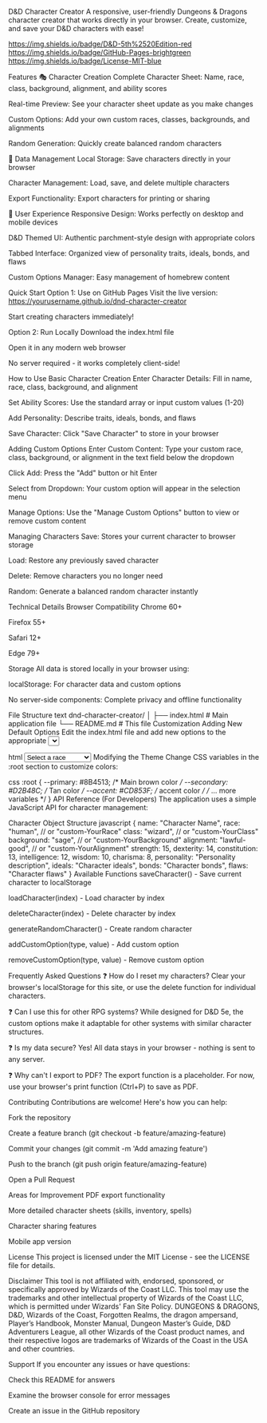 D&D Character Creator
A responsive, user-friendly Dungeons & Dragons character creator that works directly in your browser. Create, customize, and save your D&D characters with ease!

https://img.shields.io/badge/D&D-5th%2520Edition-red https://img.shields.io/badge/GitHub-Pages-brightgreen https://img.shields.io/badge/License-MIT-blue

Features
🎭 Character Creation
Complete Character Sheet: Name, race, class, background, alignment, and ability scores

Real-time Preview: See your character sheet update as you make changes

Custom Options: Add your own custom races, classes, backgrounds, and alignments

Random Generation: Quickly create balanced random characters

💾 Data Management
Local Storage: Save characters directly in your browser

Character Management: Load, save, and delete multiple characters

Export Functionality: Export characters for printing or sharing

🎨 User Experience
Responsive Design: Works perfectly on desktop and mobile devices

D&D Themed UI: Authentic parchment-style design with appropriate colors

Tabbed Interface: Organized view of personality traits, ideals, bonds, and flaws

Custom Options Manager: Easy management of homebrew content

Quick Start
Option 1: Use on GitHub Pages
Visit the live version: https://yourusername.github.io/dnd-character-creator

Start creating characters immediately!

Option 2: Run Locally
Download the index.html file

Open it in any modern web browser

No server required - it works completely client-side!

How to Use
Basic Character Creation
Enter Character Details: Fill in name, race, class, background, and alignment

Set Ability Scores: Use the standard array or input custom values (1-20)

Add Personality: Describe traits, ideals, bonds, and flaws

Save Character: Click "Save Character" to store in your browser

Adding Custom Options
Enter Custom Content: Type your custom race, class, background, or alignment in the text field below the dropdown

Click Add: Press the "Add" button or hit Enter

Select from Dropdown: Your custom option will appear in the selection menu

Manage Options: Use the "Manage Custom Options" button to view or remove custom content

Managing Characters
Save: Stores your current character to browser storage

Load: Restore any previously saved character

Delete: Remove characters you no longer need

Random: Generate a balanced random character instantly

Technical Details
Browser Compatibility
Chrome 60+

Firefox 55+

Safari 12+

Edge 79+

Storage
All data is stored locally in your browser using:

localStorage: For character data and custom options

No server-side components: Complete privacy and offline functionality

File Structure
text
dnd-character-creator/
│
├── index.html          # Main application file
└── README.md           # This file
Customization
Adding New Default Options
Edit the index.html file and add new options to the appropriate <select> elements:

html
<select id="race">
    <option value="">Select a race</option>
    <option value="human">Human</option>
    <!-- Add new options here -->
    <option value="your-custom-race">Your Custom Race</option>
</select>
Modifying the Theme
Change CSS variables in the :root section to customize colors:

css
:root {
    --primary: #8B4513;    /* Main brown color */
    --secondary: #D2B48C;  /* Tan color */
    --accent: #CD853F;     /* accent color */
    /* ... more variables */
}
API Reference (For Developers)
The application uses a simple JavaScript API for character management:

Character Object Structure
javascript
{
    name: "Character Name",
    race: "human", // or "custom-YourRace"
    class: "wizard", // or "custom-YourClass"
    background: "sage", // or "custom-YourBackground"
    alignment: "lawful-good", // or "custom-YourAlignment"
    strength: 15,
    dexterity: 14,
    constitution: 13,
    intelligence: 12,
    wisdom: 10,
    charisma: 8,
    personality: "Personality description",
    ideals: "Character ideals",
    bonds: "Character bonds",
    flaws: "Character flaws"
}
Available Functions
saveCharacter() - Save current character to localStorage

loadCharacter(index) - Load character by index

deleteCharacter(index) - Delete character by index

generateRandomCharacter() - Create random character

addCustomOption(type, value) - Add custom option

removeCustomOption(type, value) - Remove custom option

Frequently Asked Questions
❓ How do I reset my characters?
Clear your browser's localStorage for this site, or use the delete function for individual characters.

❓ Can I use this for other RPG systems?
While designed for D&D 5e, the custom options make it adaptable for other systems with similar character structures.

❓ Is my data secure?
Yes! All data stays in your browser - nothing is sent to any server.

❓ Why can't I export to PDF?
The export function is a placeholder. For now, use your browser's print function (Ctrl+P) to save as PDF.

Contributing
Contributions are welcome! Here's how you can help:

Fork the repository

Create a feature branch (git checkout -b feature/amazing-feature)

Commit your changes (git commit -m 'Add amazing feature')

Push to the branch (git push origin feature/amazing-feature)

Open a Pull Request

Areas for Improvement
PDF export functionality

More detailed character sheets (skills, inventory, spells)

Character sharing features

Mobile app version

License
This project is licensed under the MIT License - see the LICENSE file for details.

Disclaimer
This tool is not affiliated with, endorsed, sponsored, or specifically approved by Wizards of the Coast LLC. This tool may use the trademarks and other intellectual property of Wizards of the Coast LLC, which is permitted under Wizards' Fan Site Policy. DUNGEONS & DRAGONS, D&D, Wizards of the Coast, Forgotten Realms, the dragon ampersand, Player’s Handbook, Monster Manual, Dungeon Master’s Guide, D&D Adventurers League, all other Wizards of the Coast product names, and their respective logos are trademarks of Wizards of the Coast in the USA and other countries.

Support
If you encounter any issues or have questions:

Check this README for answers

Examine the browser console for error messages

Create an issue in the GitHub repository
